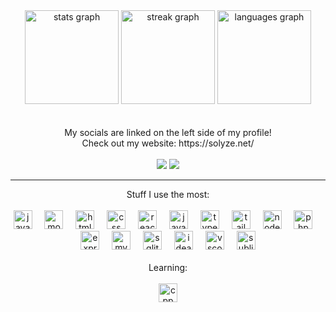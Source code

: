<div align="center">
  <img src="https://github-readme-stats.vercel.app/api?username=solyze&hide_title=false&hide_rank=false&show_icons=true&include_all_commits=true&count_private=true&disable_animations=false&theme=radical&locale=en&hide_border=false" height="150" alt="stats graph"  />
  <img src="https://streak-stats.demolab.com?user=solyze&locale=en&mode=daily&theme=radical&hide_border=false&border_radius=5" height="150" alt="streak graph"  />
  <img src="https://github-readme-stats.vercel.app/api/top-langs?username=solyze&locale=en&hide_title=false&layout=compact&card_width=320&langs_count=5&theme=radical&hide_border=false" height="150" alt="languages graph"  />
</div>
  <br><br>
  <div align="center">
    My socials are linked on the left side of my profile! <br>
    Check out my website: https://solyze.net/
  </div>
  <br>

  <div align="center">
    <img src="https://img.shields.io/badge/NVIDIA-RTX3060-76B900?style=for-the-badge&logo=nvidia&logoColor=white" />
    <img src="https://img.shields.io/badge/Intel-Core_i7_12th-0071C5?style=for-the-badge&logo=intel&logoColor=white" />
  </div>
  <hr>

  <div align="center">
    Stuff I use the most:
  </div>

  <br>
  
  <div align="center">
    <img src="https://skillicons.dev/icons?i=java" height="30" alt="java logo"  />
    <img width="12" />
    <img src="https://skillicons.dev/icons?i=mongodb" height="30" alt="mongodb logo"  />
    <img width="12" />
    <img src="https://skillicons.dev/icons?i=html" height="30" alt="html logo"  />
    <img width="12" />
    <img src="https://skillicons.dev/icons?i=css" height="30" alt="css logo"  />
    <img width="12" />
    <img src="https://skillicons.dev/icons?i=react" height="30" alt="react logo"  />
    <img width="12" />
    <img src="https://skillicons.dev/icons?i=javascript" height="30" alt="javascript logo"  />
    <img width="12" />
    <img src="https://skillicons.dev/icons?i=typescript" height="30" alt="typescript logo"  />
    <img width="12" />
    <img src="https://skillicons.dev/icons?i=tailwind" height="30" alt="tailwind logo"  />
    <img width="12" />
    <img src="https://skillicons.dev/icons?i=nodejs" height="30" alt="nodejs logo"  />
    <img width="12" />
    <img src="https://skillicons.dev/icons?i=php" height="30" alt="php logo"  />
    <img width="12" />
    <img src="https://skillicons.dev/icons?i=expressjs" height="30" alt="expressjs logo"  />
    <img width="12" />
    <img src="https://skillicons.dev/icons?i=mysql" height="30" alt="mysql logo"  />
    <img width="12" />
    <img src="https://skillicons.dev/icons?i=sqlite" height="30" alt="sqlite logo"  />
    <img width="12" />
    <img src="https://skillicons.dev/icons?i=idea" height="30" alt="idea logo"  />
    <img width="12" />
    <img src="https://skillicons.dev/icons?i=vscode" height="30" alt="vscode logo"  />
    <img width="12" />
    <img src="https://skillicons.dev/icons?i=sublime" height="30" alt="sublime logo"  />
  </div>

  <br>

  <div align="center">
    Learning:
  </div>

  <br>
  
  <div align="center">
    <img src="https://skillicons.dev/icons?i=cpp" height="30" alt="cpp logo"  />
  </div>

